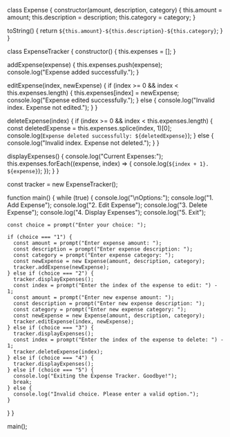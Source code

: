 class Expense {
  constructor(amount, description, category) {
    this.amount = amount;
    this.description = description;
    this.category = category;
  }

  toString() {
    return `${this.amount}-${this.description}-${this.category}`;
  }
}

class ExpenseTracker {
  constructor() {
    this.expenses = [];
  }

  addExpense(expense) {
    this.expenses.push(expense);
    console.log("Expense added successfully.");
  }

  editExpense(index, newExpense) {
    if (index >= 0 && index < this.expenses.length) {
      this.expenses[index] = newExpense;
      console.log("Expense edited successfully.");
    } else {
      console.log("Invalid index. Expense not edited.");
    }
  }

  deleteExpense(index) {
    if (index >= 0 && index < this.expenses.length) {
      const deletedExpense = this.expenses.splice(index, 1)[0];
      console.log(`Expense deleted successfully: ${deletedExpense}`);
    } else {
      console.log("Invalid index. Expense not deleted.");
    }
  }

  displayExpenses() {
    console.log("Current Expenses:");
    this.expenses.forEach((expense, index) => {
      console.log(`${index + 1}. ${expense}`);
    });
  }
}

const tracker = new ExpenseTracker();

function main() {
  while (true) {
    console.log("\nOptions:");
    console.log("1. Add Expense");
    console.log("2. Edit Expense");
    console.log("3. Delete Expense");
    console.log("4. Display Expenses");
    console.log("5. Exit");

    const choice = prompt("Enter your choice: ");

    if (choice === "1") {
      const amount = prompt("Enter expense amount: ");
      const description = prompt("Enter expense description: ");
      const category = prompt("Enter expense category: ");
      const newExpense = new Expense(amount, description, category);
      tracker.addExpense(newExpense);
    } else if (choice === "2") {
      tracker.displayExpenses();
      const index = prompt("Enter the index of the expense to edit: ") - 1;
      const amount = prompt("Enter new expense amount: ");
      const description = prompt("Enter new expense description: ");
      const category = prompt("Enter new expense category: ");
      const newExpense = new Expense(amount, description, category);
      tracker.editExpense(index, newExpense);
    } else if (choice === "3") {
      tracker.displayExpenses();
      const index = prompt("Enter the index of the expense to delete: ") - 1;
      tracker.deleteExpense(index);
    } else if (choice === "4") {
      tracker.displayExpenses();
    } else if (choice === "5") {
      console.log("Exiting the Expense Tracker. Goodbye!");
      break;
    } else {
      console.log("Invalid choice. Please enter a valid option.");
    }
  }
}

main();
